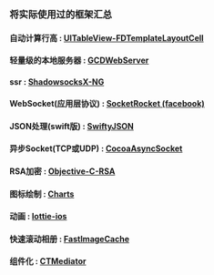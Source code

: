 ### 将实际使用过的框架汇总
#### 自动计算行高 : [UITableView-FDTemplateLayoutCell](https://github.com/forkingdog/UITableView-FDTemplateLayoutCell)
#### 轻量级的本地服务器 : [GCDWebServer](https://github.com/swisspol/GCDWebServer)
#### ssr : [ShadowsocksX-NG](https://github.com/shadowsocks/ShadowsocksX-NG/releases/)
#### WebSocket(应用层协议) : [SocketRocket (facebook)](https://github.com/facebook/SocketRocket)
#### JSON处理(swift版) : [SwiftyJSON](https://github.com/SwiftyJSON/SwiftyJSON)
#### 异步Socket(TCP或UDP) : [CocoaAsyncSocket](https://github.com/robbiehanson/CocoaAsyncSocket)
#### RSA加密 : [Objective-C-RSA](https://github.com/ideawu/Objective-C-RSA)
#### 图标绘制 : [Charts](https://github.com/danielgindi/Charts)
#### 动画 : [lottie-ios](https://github.com/airbnb/lottie-ios)
#### 快速滚动相册 : [FastImageCache](https://github.com/path/FastImageCache)
#### 组件化 : [CTMediator](https://github.com/casatwy/CTMediator)

